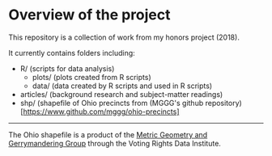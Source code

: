# Overview of the project

This repository is a collection of work from my honors project (2018).

It currently contains folders including:

- R/ (scripts for data analysis)
  - plots/ (plots created from R scripts)
  - data/ (data created by R scripts and used in R scripts)
- articles/ (background research and subject-matter readings)
- shp/ (shapefile of Ohio precincts from (MGGG's github repository)[https://www.github.com/mggg/ohio-precincts]

---

The Ohio shapefile is a product of the [Metric Geometry and Gerrymandering Group](http://gerrydata.org/) through the Voting Rights Data Institute. 
